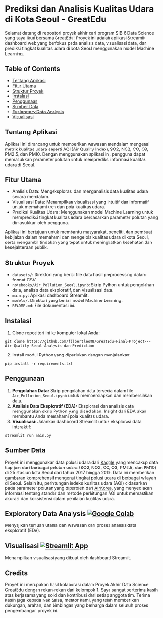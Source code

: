 # Prediksi dan Analisis Kualitas Udara di Kota Seoul - GreatEdu
Selamat datang di repositori proyek akhir dari program SIB 6 Data Science yang saya ikuti bersama GreatEdu! Proyek ini adalah aplikasi 
Streamlit dashboard web yang berfokus pada analisis data, visualisasi data, dan prediksi tingkat kualitas udara di kota Seoul menggunakan model Machine Learning.

## Table of Contents
- [Tentang Aplikasi](#tentang_aplikasi)
- [Fitur Utama](#fitur_utama)
- [Struktur Proyek](#struktur_proyek)
- [Instalasi](#instalasi)
- [Penggunaan](#penggunaan)
- [Sumber Data](#sumber_data)
- [Exploratory Data Analysis](#exploratory_data_analysis)
- [Visualisasi](#visualisasi)

## Tentang Aplikasi
Aplikasi ini dirancang untuk memberikan wawasan mendalam mengenai metrik kualitas udara seperti AQI (Air Quality Index), SO2, NO2, CO, O3, PM2.5, dan PM10. Dengan menggunakan 
aplikasi ini, pengguna dapat memasukkan parameter polutan untuk memprediksi informasi kualitas udara di Seoul.

## Fitur Utama
* Analisis Data: Mengeksplorasi dan menganalisis data kualitas udara secara mendalam.
* Visualisasi Data: Menampilkan visualisasi yang intuitif dan informatif untuk memahami tren dan pola kualitas udara.
* Prediksi Kualitas Udara: Menggunakan model Machine Learning untuk memprediksi tingkat kualitas udara berdasarkan parameter polutan yang dimasukkan oleh pengguna.

Aplikasi ini bertujuan untuk membantu masyarakat, peneliti, dan pembuat kebijakan dalam memahami dan mengelola kualitas udara di kota Seoul, serta mengambil tindakan 
yang tepat untuk meningkatkan kesehatan dan kesejahteraan publik.

## Struktur Proyek
- `datasets/`: Direktori yang berisi file data hasil preprocessing dalam format CSV.
- `notebooks/Air_Pollution_Seoul.ipynb`: Skrip Python untuk pengolahan data, analisis data eksploratif, dan visualisasi data.
- `main.py`: Aplikasi dashboard Streamlit.
- `models/`: Direktori yang berisi model Machine Learning.
- `README.md`: File dokumentasi ini.

## Instalasi
1. Clone repositori ini ke komputer lokal Anda:
```
git clone https://github.com/filbertleo88/GreatEdu-Final-Project---Air-Quality-Seoul-Analysis-dan-Prediction
```
2. Install modul Python yang diperlukan dengan menjalankan:
```
pip install -r requirements.txt
```

## Penggunaan
1. **Pengolahan Data:** Skrip pengolahan data tersedia dalam file `Air_Pollution_Seoul.ipynb` untuk mempersiapkan dan membersihkan data.
2. **Analisis Data Eksploratif (EDA):** Eksplorasi dan analisis data menggunakan skrip Python yang disediakan. Insight dari EDA akan membantu Anda memahami pola kualitas udara.
3. **Visualisasi:** Jalankan dashboard Streamlit untuk eksplorasi data interaktif:
```
streamlit run main.py
```

## Sumber Data
Proyek ini menggunakan data polusi udara dari [Kaggle](https://www.kaggle.com/datasets/bappekim/air-pollution-in-seoul) yang mencakup data tiap jam dari berbagai polutan udara 
(SO2, NO2, CO, O3, PM2.5, dan PM10) di 25 stasiun kota Seoul dari tahun 2017 hingga 2019. Data ini memberikan gambaran komprehensif mengenai tingkat polusi udara di berbagai 
wilayah di Seoul. Selain itu, perhitungan indeks kualitas udara (AQI) didasarkan pada parameter polutan yang diperoleh dari [AirKorea](https://airkorea.or.kr/eng/khaiInfo?PMENU_NO=166), 
yang menyediakan informasi tentang standar dan metode perhitungan AQI untuk memastikan akurasi dan konsistensi dalam penilaian kualitas udara.

## Exploratory Data Analysis [![Google Colab](https://colab.research.google.com/assets/colab-badge.svg)](https://colab.research.google.com/drive/1mQHPx1Z-horXgvc6vfRgpT9Vpxm8lAu_)
Menyajikan temuan utama dan wawasan dari proses analisis data eksploratif (EDA).

## Visualisasi [![Streamlit App](https://static.streamlit.io/badges/streamlit_badge_black_white.svg)](https://greatedu-final-project---air-quality-seoul-analysis-dan-predic.streamlit.app/)
Menampilkan visualisasi yang dibuat oleh dashboard Streamlit.


## Credits
Proyek ini merupakan hasil kolaborasi dalam Proyek Akhir Data Science GreatEdu dengan rekan-rekan dari kelompok 1. Saya sangat berterima kasih atas kerjasama yang solid dan kontribusi 
dari setiap anggota tim. Terima kasih juga kepada Kak Salsa, mentor kami, yang telah memberikan dukungan, arahan, dan bimbingan yang berharga dalam seluruh proses pengembangan proyek ini.